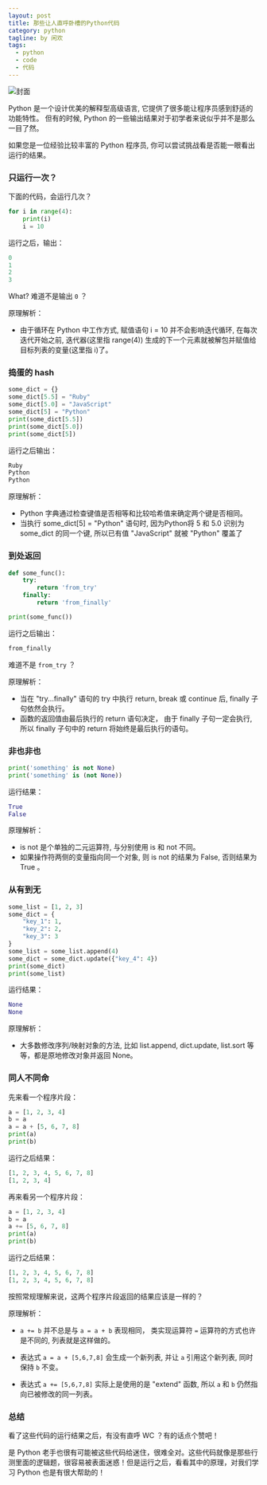 ```yaml
---
layout: post
title: 那些让人直呼卧槽的Python代码
category: python
tagline: by 闲欢
tags: 
  - python
  - code
  - 代码
---
```



![封面](http://www.justdopython.com/assets/images/2022/03/wtfcode/0.jpg)


Python 是一个设计优美的解释型高级语言, 它提供了很多能让程序员感到舒适的功能特性。 但有的时候, Python 的一些输出结果对于初学者来说似乎并不是那么一目了然。

如果您是一位经验比较丰富的 Python 程序员, 你可以尝试挑战看是否能一眼看出运行的结果。

<!--more-->

### 只运行一次？

下面的代码，会运行几次？

```python
for i in range(4):
    print(i)
    i = 10

```

运行之后，输出：
```python
0
1
2
3
```
What? 难道不是输出 `0` ？

原理解析：

- 由于循环在 Python 中工作方式, 赋值语句 i = 10 并不会影响迭代循环, 在每次迭代开始之前, 迭代器(这里指 range(4)) 生成的下一个元素就被解包并赋值给目标列表的变量(这里指 i)了。


### 捣蛋的 hash

```python
some_dict = {}
some_dict[5.5] = "Ruby"
some_dict[5.0] = "JavaScript"
some_dict[5] = "Python"
print(some_dict[5.5])
print(some_dict[5.0])
print(some_dict[5])
```

运行之后输出：

```python
Ruby
Python
Python
```
原理解析：

- Python 字典通过检查键值是否相等和比较哈希值来确定两个键是否相同。
- 当执行 some_dict[5] = "Python" 语句时, 因为Python将 5 和 5.0 识别为 some_dict 的同一个键, 所以已有值 "JavaScript" 就被 "Python" 覆盖了


### 到处返回

```python
def some_func():
    try:
        return 'from_try'
    finally:
        return 'from_finally'

print(some_func())
```

运行之后输出：

```python
from_finally
```

难道不是 `from_try` ？

原理解析：

- 当在 "try...finally" 语句的 try 中执行 return, break 或 continue 后, finally 子句依然会执行。
- 函数的返回值由最后执行的 return 语句决定， 由于 finally 子句一定会执行, 所以 finally 子句中的 return 将始终是最后执行的语句。

### 非也非也

```python
print('something' is not None)
print('something' is (not None))
```

运行结果：

```python
True
False
```

原理解析：

- is not 是个单独的二元运算符, 与分别使用 is 和 not 不同。
- 如果操作符两侧的变量指向同一个对象, 则 is not 的结果为 False, 否则结果为 True 。

### 从有到无

```python
some_list = [1, 2, 3]
some_dict = {
    "key_1": 1,
    "key_2": 2,
    "key_3": 3
}
some_list = some_list.append(4)
some_dict = some_dict.update({"key_4": 4})
print(some_dict)
print(some_list)
```

运行结果：

```python
None
None
```

原理解析：

- 大多数修改序列/映射对象的方法, 比如 list.append, dict.update, list.sort 等等，都是原地修改对象并返回 None。 


### 同人不同命

先来看一个程序片段：

```python
a = [1, 2, 3, 4]
b = a
a = a + [5, 6, 7, 8]
print(a)
print(b)
```

运行之后结果：

```python
[1, 2, 3, 4, 5, 6, 7, 8]
[1, 2, 3, 4]
```

再来看另一个程序片段：

```python
a = [1, 2, 3, 4]
b = a
a += [5, 6, 7, 8]
print(a)
print(b)
```

运行之后结果：

```python
[1, 2, 3, 4, 5, 6, 7, 8]
[1, 2, 3, 4, 5, 6, 7, 8]
```

按照常规理解来说，这两个程序片段返回的结果应该是一样的？

原理解析：

- `a += b` 并不总是与 `a = a + b` 表现相同， 类实现运算符 `=` 运算符的方式也许是不同的, 列表就是这样做的。

- 表达式 `a = a + [5,6,7,8]` 会生成一个新列表, 并让 `a` 引用这个新列表, 同时保持 `b` 不变。

- 表达式 `a += [5,6,7,8]` 实际上是使用的是 "extend" 函数, 所以 `a` 和 `b` 仍然指向已被修改的同一列表。


### 总结

看了这些代码的运行结果之后，有没有直呼 WC ？有的话点个赞吧！

是 Python 老手也很有可能被这些代码给迷住，很难全对。这些代码就像是那些行测里面的逻辑题，很容易被表面迷惑！但是运行之后，看看其中的原理，对我们学习 Python 也是有很大帮助的！